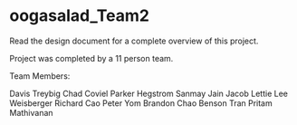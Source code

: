 oogasalad_Team2
===============
Read the design document for a complete overview of this project.

Project was completed by a 11 person team.

Team Members:

Davis Treybig
Chad Coviel
Parker Hegstrom
Sanmay Jain
Jacob Lettie
Lee Weisberger
Richard Cao
Peter Yom
Brandon Chao
Benson Tran
Pritam Mathivanan
